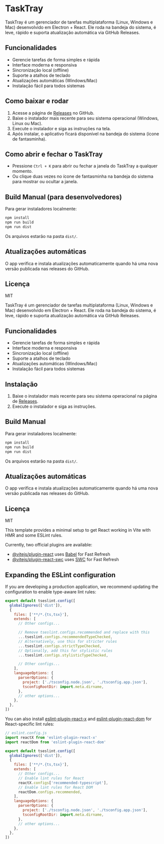 # TaskTray

TaskTray é um gerenciador de tarefas multiplataforma (Linux, Windows e Mac) desenvolvido em Electron + React. Ele roda na bandeja do sistema, é leve, rápido e suporta atualização automática via GitHub Releases.

## Funcionalidades
- Gerencie tarefas de forma simples e rápida
- Interface moderna e responsiva
- Sincronização local (offline)
- Suporte a atalhos de teclado
- Atualizações automáticas (Windows/Mac)
- Instalação fácil para todos sistemas

## Como baixar e rodar
1. Acesse a página de [Releases](https://github.com/iurymagano/tasktray/releases) no GitHub.
2. Baixe o instalador mais recente para seu sistema operacional (Windows, Linux ou Mac).
3. Execute o instalador e siga as instruções na tela.
4. Após instalar, o aplicativo ficará disponível na bandeja do sistema (ícone de fantasminha).

## Como abrir e fechar o TaskTray
- Pressione `Ctrl + K` para abrir ou fechar a janela do TaskTray a qualquer momento.
- Ou clique duas vezes no ícone de fantasminha na bandeja do sistema para mostrar ou ocultar a janela.

## Build Manual (para desenvolvedores)
Para gerar instaladores localmente:
```sh
npm install
npm run build
npm run dist
```
Os arquivos estarão na pasta `dist/`.

## Atualizações automáticas
O app verifica e instala atualizações automaticamente quando há uma nova versão publicada nas releases do GitHub.

## Licença
MIT


TaskTray é um gerenciador de tarefas multiplataforma (Linux, Windows e Mac) desenvolvido em Electron + React. Ele roda na bandeja do sistema, é leve, rápido e suporta atualização automática via GitHub Releases.

## Funcionalidades
- Gerencie tarefas de forma simples e rápida
- Interface moderna e responsiva
- Sincronização local (offline)
- Suporte a atalhos de teclado
- Atualizações automáticas (Windows/Mac)
- Instalação fácil para todos sistemas

## Instalação
1. Baixe o instalador mais recente para seu sistema operacional na página de [Releases](https://github.com/iurymagano/tasktray/releases).
2. Execute o instalador e siga as instruções.

## Build Manual
Para gerar instaladores localmente:
```sh
npm install
npm run build
npm run dist
```
Os arquivos estarão na pasta `dist/`.

## Atualizações automáticas
O app verifica e instala atualizações automaticamente quando há uma nova versão publicada nas releases do GitHub.

## Licença
MIT


This template provides a minimal setup to get React working in Vite with HMR and some ESLint rules.

Currently, two official plugins are available:

- [@vitejs/plugin-react](https://github.com/vitejs/vite-plugin-react/blob/main/packages/plugin-react) uses [Babel](https://babeljs.io/) for Fast Refresh
- [@vitejs/plugin-react-swc](https://github.com/vitejs/vite-plugin-react/blob/main/packages/plugin-react-swc) uses [SWC](https://swc.rs/) for Fast Refresh

## Expanding the ESLint configuration

If you are developing a production application, we recommend updating the configuration to enable type-aware lint rules:

```js
export default tseslint.config([
  globalIgnores(['dist']),
  {
    files: ['**/*.{ts,tsx}'],
    extends: [
      // Other configs...

      // Remove tseslint.configs.recommended and replace with this
      ...tseslint.configs.recommendedTypeChecked,
      // Alternatively, use this for stricter rules
      ...tseslint.configs.strictTypeChecked,
      // Optionally, add this for stylistic rules
      ...tseslint.configs.stylisticTypeChecked,

      // Other configs...
    ],
    languageOptions: {
      parserOptions: {
        project: ['./tsconfig.node.json', './tsconfig.app.json'],
        tsconfigRootDir: import.meta.dirname,
      },
      // other options...
    },
  },
])
```

You can also install [eslint-plugin-react-x](https://github.com/Rel1cx/eslint-react/tree/main/packages/plugins/eslint-plugin-react-x) and [eslint-plugin-react-dom](https://github.com/Rel1cx/eslint-react/tree/main/packages/plugins/eslint-plugin-react-dom) for React-specific lint rules:

```js
// eslint.config.js
import reactX from 'eslint-plugin-react-x'
import reactDom from 'eslint-plugin-react-dom'

export default tseslint.config([
  globalIgnores(['dist']),
  {
    files: ['**/*.{ts,tsx}'],
    extends: [
      // Other configs...
      // Enable lint rules for React
      reactX.configs['recommended-typescript'],
      // Enable lint rules for React DOM
      reactDom.configs.recommended,
    ],
    languageOptions: {
      parserOptions: {
        project: ['./tsconfig.node.json', './tsconfig.app.json'],
        tsconfigRootDir: import.meta.dirname,
      },
      // other options...
    },
  },
])
```

